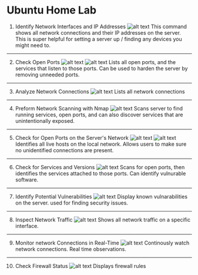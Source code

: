 # Ubuntu Home Lab



1. Identify Network Interfaces and IP Addresses
![alt text](<../images/1 net tools, ip config.png>)
This command shows all network connections and their IP addresses on the server. This is super helpful for setting a server up / finding any devices you might need to.


---

2. Check Open Ports
![alt text](<../images/2 iconfig.png>)
![alt text](<../images/2 lsof.png>)
Lists all open ports, and the services that listen to those ports. Can be used to harden the server by removing unneeded ports. 
---


3. Analyze Network Connections
![alt text](<../images/3 netstat.png>)
Lists all network connections

---

4. Preform Network Scanning with Nmap
![alt text](<../images/4 nmap local.png>)
Scans server to find running services, open ports, and can also discover services that are unintentionally exposed.


---


5. Check for Open Ports on the Server's Network
![alt text](<../images/5 nmap server scan 1.png>)
![alt text](<../images/5 nmap server scan 2.png>)
Identifies all live hosts on the local network. Allows users to make sure no unidentified connections are present. 

---

6. Check for Services and Versions
![alt text](<../images/6 nmap SV localhost.png>)
Scans for open ports, then identifies the services attached to those ports. Can identify vulnurable software. 

---

7. Identify Potential Vulnerabilities
![alt text](<../images/7 vuln localhost.png>)
Display known vulnarabilities on the server. used for finding security issues. 
---



8. Inspect Network Traffic
![alt text](<../images/8 doesnt work.png>)
Shows all network traffic on a specific interface. 
---

9. Monitor network Connections in Real-Time
![alt text](../images/9.png)
Continously watch network connections. Real time observations. 
---


10. Check Firewall Status
![alt text](../images/10.png)
Displays firewall rules